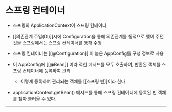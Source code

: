 # 스프링 컨테이너

- 스프링의 ApplicationContext이 스프링 컨테이너
- [[의존관계 주입(DI)]]시에 Configuration을 통해 의존관계를 동적으로 맺어 주던 것을 스프링에서는 스프링 컨테이너를 통해 수행
- 스프링 컨테이너는 [[@Configuration]] 이 붙은 AppConfig를 구성 정보로 사용
- 이 AppConfig에 [[@Bean]] 이라 적힌 메서드를 모두 호출하여, 반환된 객체를 스프링 컨테이너에 등록하여 관리
	- 이렇게 등록하여 관리되는 객체를 [[스프링 빈]]이라 한다

- applicationContext.getBean() 메서드를 통해 스프링 컨테이너에 등록된 빈 객체를 찾아 불러올 수 있다.





---
